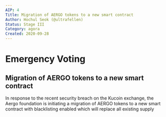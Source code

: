 ```yaml
---
AIP: 4
Title: Migration of AERGO tokens to a new smart contract
Author: Hochul Seok (@ultrafellen)
Status: Stage III
Category: agora
Created: 2020-09-28
---
```


# Emergency Voting
## Migration of AERGO tokens to a new smart contract

In response to the recent security breach on the Kucoin exchange, the Aergo foundation is initiating a migration of AERGO tokens to a new smart contract with blacklisting enabled which will replace all existing supply
